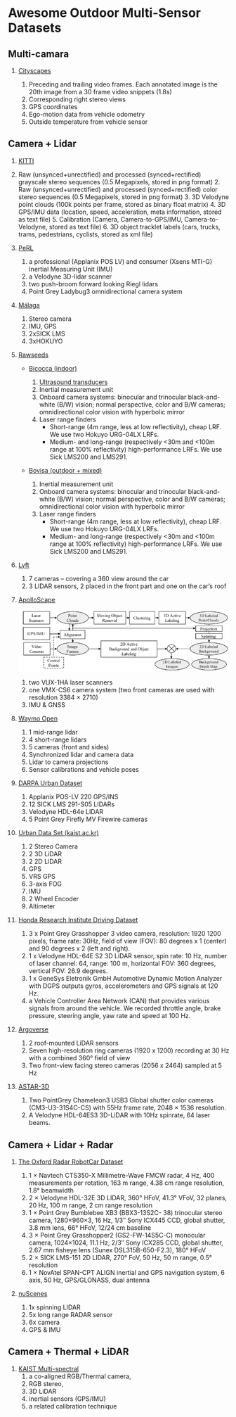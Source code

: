 # Awesome Outdoor Multi-Sensor Datasets

## Multi-camara

1. [Cityscapes](https://www.cityscapes-dataset.com/)

   1. Preceding and trailing video frames. Each annotated image is the 20th image from a 30 frame video snippets (1.8s)
   2. Corresponding right stereo views
   3. GPS coordinates
   4. Ego-motion data from vehicle odometry
   5. Outside temperature from vehicle sensor


## Camera + Lidar

1. [KITTI](http://www.cvlibs.net/datasets/kitti/raw_data.php)
1. Raw (unsynced+unrectified) and processed (synced+rectified) grayscale stereo sequences (0.5 Megapixels, stored in png format)
   2. Raw (unsynced+unrectified) and processed (synced+rectified) color stereo sequences (0.5 Megapixels, stored in png format)
   3. 3D Velodyne point clouds (100k points per frame, stored as binary float matrix)
   4. 3D GPS/IMU data (location, speed, acceleration, meta information, stored as text file)
   5. Calibration (Camera, Camera-to-GPS/IMU, Camera-to-Velodyne, stored as text file)
   6. 3D object tracklet labels (cars, trucks, trams, pedestrians, cyclists, stored as xml file)


2. [PeRL](http://robots.engin.umich.edu/SoftwareData/Ford)
   1. a professional (Applanix POS LV) and consumer (Xsens MTI-G) Inertial Measuring Unit (IMU)
   2. a Velodyne 3D-lidar scanner
   3. two push-broom forward looking Riegl lidars
   4. Point Grey Ladybug3 omnidirectional camera system

3. [Málaga](https://www.mrpt.org/MalagaUrbanDataset)

   1. Stereo camera
   2. IMU, GPS
   3. 2xSICK LMS
   4. 3xHOKUYO

4. [Rawseeds](http://www.rawseeds.org/home/)

   - [Bicocca (indoor)](http://www.rawseeds.org/rs/datasets/view/6)

     1. [Ultrasound transducers](http://www.rawseeds.org/home/2007/12/15/ultrasonic-sensors/)
     2. Inertial measurement unit
     3. Onboard camera systems: binocular and trinocular black-and-white (B/W) vision; normal perspective, color and B/W cameras; omnidirectional color vision with hyperbolic mirror
     4. Laser range finders
     	- Short-range (4m range, less at low reflectivity), cheap LRF. We use two Hokuyo URG-04LX LRFs. 
     	- Medium- and long-range (respectively <30m and <100m range at 100% reflectivity) high-performance LRFs. We use Sick LMS200 and LMS291. 
   - [Bovisa (outdoor + mixed)](http://www.rawseeds.org/rs/datasets/view/7)
     1. Inertial measurement unit
     2. Onboard camera systems: binocular and trinocular black-and-white (B/W) vision; normal perspective, color and B/W cameras; omnidirectional color vision with hyperbolic mirror
     3. Laser range finders
        - Short-range (4m range, less at low reflectivity), cheap LRF. We use two Hokuyo URG-04LX LRFs. 
        - Medium- and long-range (respectively <30m and <100m range at 100% reflectivity) high-performance LRFs. We use Sick LMS200 and LMS291. 

5. [Lyft](https://self-driving.lyft.com/level5/data/)

   1. 7 cameras – covering a 360 view around the car
   2. 3 LIDAR sensors, 2 placed in the front part and one on the car’s roof

6. [ApolloScape](http://apolloscape.auto/)

   ![image-20201126104329157](image-20201126104329157.png)

   1. two VUX-1HA laser scanners
   2. one VMX-CS6 camera system (two front cameras are used with resolution 3384 × 2710)
   3. IMU & GNSS

7. [Waymo Open](https://waymo.com/open)

   1. 1 mid-range lidar
   2. 4 short-range lidars
   3. 5 cameras (front and sides)
   4. Synchronized lidar and camera data
   5. Lidar to camera projections
   6. Sensor calibrations and vehicle poses

8. [DARPA Urban Dataset](http://grandchallenge.mit.edu/wiki/index.php?title=PublicData)

   1. Applanix POS-LV 220 GPS/INS
   2. 12 SICK LMS 291-S05 LIDARs
   3. Velodyne HDL-64e LIDAR
   4. 5 Point Grey Firefly MV Firewire cameras

9. [Urban Data Set (kaist.ac.kr)](https://irap.kaist.ac.kr/dataset/system.html)

   1. 2 Stereo Camera
   2. 2 3D LiDAR
   3. 2 2D LiDAR
   4. GPS
   5. VRS GPS
   6. 3-axis FOG
   7. IMU
   8. 2 Wheel Encoder
   9. Altimeter

10. [Honda Research Institute Driving Dataset](https://usa.honda-ri.com/hdd)

    1. 3 x Point Grey Grasshopper 3 video camera, resolution: 1920 1200 pixels, frame rate: 30Hz, field of view (FOV): 80 degrees x 1 (center) and 90 degrees x 2 (left and right).
    2. 1 x Velodyne HDL-64E S2 3D LiDAR sensor, spin rate: 10 Hz, number of laser channel: 64, range: 100 m, horizontal FOV: 360 degrees, vertical FOV: 26.9 degrees.
    3. 1 x GeneSys Eletronik GmbH Automotive Dynamic Motion Analyzer with DGPS outputs gyros, accelerometers and GPS signals at 120 Hz.
    4. a Vehicle Controller Area Network (CAN) that provides various signals from around the vehicle. We recorded throttle angle, brake pressure, steering angle, yaw rate and speed at 100 Hz.

11. [Argoverse](https://www.argoverse.org/data.html)

    1. 2 roof-mounted LiDAR sensors
    2. Seven high-resolution ring cameras (1920 x 1200) recording at 30 Hz with a combined 360° field of view
    3. Two front-view facing stereo cameras (2056 x 2464) sampled at 5 Hz

12. [ASTAR-3D](https://github.com/I2RDL2/ASTAR-3D#Dataset)

    1. Two PointGrey Chameleon3 USB3 Global shutter color cameras (CM3-U3-31S4C-CS) with 55Hz frame rate, 2048 × 1536 resolution.
    2. A Velodyne HDL-64ES3 3D-LiDAR with 10Hz spinrate, 64 laser beams.

## Camera + Lidar + Radar

1. [The Oxford Radar RobotCar Dataset](https://ieeexplore.ieee.org/abstract/document/9196884)

   1. 1 × Navtech CTS350-X Millimetre-Wave FMCW radar, 4 Hz, 400 measurements per rotation, 163 m range, 4.38 cm range resolution, 1.8° beamwidth
   2. 2 × Velodyne HDL-32E 3D LIDAR, 360° HFoV, 41.3° VFoV, 32 planes, 20 Hz, 100 m range, 2 cm range resolution
   3. 1 × Point Grey Bumblebee XB3 (BBX3-13S2C- 38) trinocular stereo camera, 1280×960×3, 16 Hz, 1/3″ Sony ICX445 CCD, global shutter, 3.8 mm lens, 66° HFoV, 12/24 cm baseline
   4. 3 × Point Grey Grasshopper2 (GS2-FW-14S5C-C) monocular camera, 1024×1024, 11.1 Hz, 2/3″ Sony ICX285 CCD, global shutter, 2.67 mm fisheye lens (Sunex DSL315B-650-F2.3), 180° HFoV
   5. 2 × SICK LMS-151 2D LIDAR, 270° FoV, 50 Hz, 50 m range, 0.5° resolution
   6. 1 × NovAtel SPAN-CPT ALIGN inertial and GPS navigation system, 6 axis, 50 Hz, GPS/GLONASS, dual antenna

2. [nuScenes](https://www.nuscenes.org/)

   1. 1x spinning LIDAR
   2. 5x long range RADAR sensor
   3. 6x camera
   4. GPS & IMU

## Camera + Thermal + LiDAR

1. [KAIST Multi-spectral](https://sites.google.com/view/multispectral/home)
   1. a co-aligned RGB/Thermal camera, 
   2. RGB stereo, 
   3. 3D LiDAR
   4. inertial sensors (GPS/IMU)
   5. a related calibration technique